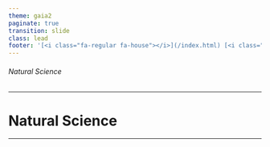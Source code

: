 ```yaml
---
theme: gaia2
paginate: true
transition: slide
class: lead
footer: '[<i class="fa-regular fa-house"></i>](/index.html) [<i class="fa-regular fa-circle-up"></i>](../index.html)'
---
```


###### Natural Science

<div class="dashboard-tiles">
</div>

---

<!-- _class: lead invert -->

# Natural Science

---
